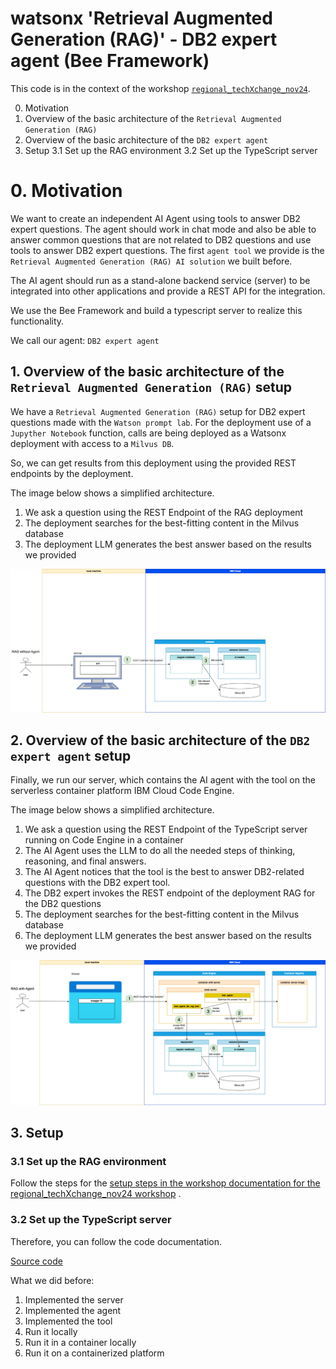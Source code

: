 # watsonx 'Retrieval Augmented Generation (RAG)' - DB2 expert agent (Bee Framework)

This code is in the context of the workshop [`regional_techXchange_nov24`](/workshops/regional_techXchange_nov24/README.md).

0. Motivation
1. Overview of the basic architecture of the `Retrieval Augmented Generation (RAG)` 
2. Overview of the basic architecture of the `DB2 expert agent` 
3. Setup
    3.1 Set up the RAG environment
    3.2 Set up the TypeScript server

# 0. Motivation

We want to create an independent AI Agent using tools to answer DB2 expert questions. The agent should work in chat mode and also be able to answer common questions that are not related to DB2 questions and use tools to answer DB2 expert questions. The first `agent tool` we provide is the `Retrieval Augmented Generation (RAG) AI solution` we built before.

The AI agent should run as a stand-alone backend service (server) to be integrated into other applications and provide a REST API for the integration.

We use the Bee Framework and build a typescript server to realize this functionality.

We call our agent: `DB2 expert agent` 

## 1. Overview of the basic architecture of the `Retrieval Augmented Generation (RAG)` setup

We have a `Retrieval Augmented Generation (RAG)` setup for DB2 expert questions made with the `Watson prompt lab`.
For the deployment use of a `Jupyther Notebook` function, calls are being deployed as a Watsonx deployment with access to a `Milvus DB`.

So, we can get results from this deployment using the provided REST endpoints by the deployment.

The image below shows a simplified architecture.

1. We ask a question using the REST Endpoint of the RAG deployment
2. The deployment searches for the best-fitting content in the Milvus database
3. The deployment LLM generates the best answer based on the results we provided

![](/agents/beeframework/watsonx-rag-db2-expert-agent/images/watsonx-rag-db2-expert-agent-01.png)

## 2. Overview of the basic architecture of the `DB2 expert agent` setup

Finally, we run our server, which contains the AI agent with the tool on the serverless container platform IBM Cloud Code Engine.

The image below shows a simplified architecture.

1. We ask a question using the REST Endpoint of the TypeScript server running on Code Engine in a container
2. The AI Agent uses the LLM to do all the needed steps of thinking, reasoning, and final answers.
3. The AI Agent notices that the tool is the best to answer DB2-related questions with the DB2 expert tool.
4. The DB2 expert invokes the REST endpoint of the deployment RAG for the DB2 questions
5. The deployment searches for the best-fitting content in the Milvus database
6. The deployment LLM generates the best answer based on the results we provided

![](/agents/beeframework/watsonx-rag-db2-expert-agent/images/watsonx-rag-db2-expert-agent-02.png)

## 3. Setup

### 3.1 Set up the RAG environment

Follow the steps for the [setup steps in the workshop documentation for the regional_techXchange_nov24 workshop](workshops/regional_techXchange_nov24/00_setup/readme.md) .


### 3.2 Set up the TypeScript server

Therefore, you can follow the code documentation.

[Source code](/agents/beeframework/watsonx-rag-db2-expert-agent/code/README.md)

What we did before:

1. Implemented the server
2. Implemented the agent
3. Implemented the tool
4. Run it locally
5. Run it in a container locally
6. Run it on a containerized platform